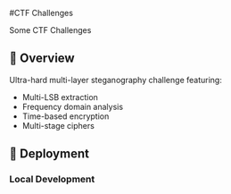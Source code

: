 #CTF Challenges

Some CTF Challenges

## 🎯 Overview

Ultra-hard multi-layer steganography challenge featuring:

- Multi-LSB extraction
- Frequency domain analysis
- Time-based encryption
- Multi-stage ciphers

## 🚀 Deployment

### Local Development
